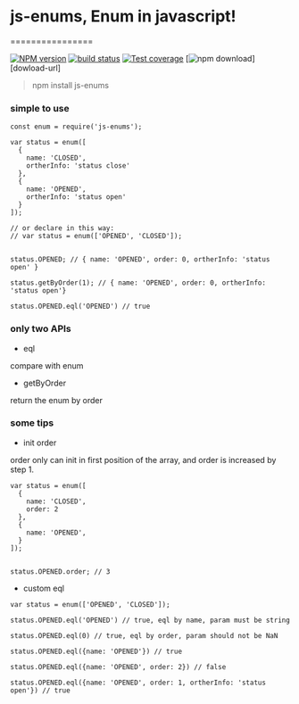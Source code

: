 # js-enums, Enum in javascript!

================

[![NPM version][npm-image]][npm-url]
[![build status][travis-image]][travis-url]
[![Test coverage][codecov-image]][codecov-url]
[![npm download][download-image]][dowload-url] 

[npm-image]: https://img.shields.io/npm/v/js-enums.svg?style=flat-square
[npm-url]: https://npmjs.org/package/js-enums
[travis-image]: https://img.shields.io/travis/forthedamn/js-enums.svg?style=flat-square
[travis-url]: https://travis-ci.org/forthedamn/js-enums
[codecov-image]: https://codecov.io/gh/forthedamn/js-enums/branch/master/graph/badge.svg
[codecov-url]: https://codecov.io/gh/forthedamn/js-enums
[download-image]: https://img.shields.io/npm/dt/js-enums.svg
[download-url]: https://npmjs.org/package/js-enums


> npm install js-enums

### simple to use

```
const enum = require('js-enums');

var status = enum([
  {
    name: 'CLOSED',
    ortherInfo: 'status close'
  },
  {
    name: 'OPENED',
    ortherInfo: 'status open'
  }
]);
 
// or declare in this way: 
// var status = enum(['OPENED', 'CLOSED']);


status.OPENED; // { name: 'OPENED', order: 0, ortherInfo: 'status open' }

status.getByOrder(1); // { name: 'OPENED', order: 0, ortherInfo: 'status open'}

status.OPENED.eql('OPENED') // true

```

### only two APIs

- eql

compare with enum

- getByOrder

return the enum by order


### some tips

- init order

order only can init in first position of the array, and order is increased by step 1.

```
var status = enum([
  {
    name: 'CLOSED',
    order: 2
  },
  {
    name: 'OPENED',
  }
]);


status.OPENED.order; // 3
```
- custom eql

```
var status = enum(['OPENED', 'CLOSED']);

status.OPENED.eql('OPENED') // true, eql by name, param must be string

status.OPENED.eql(0) // true, eql by order, param should not be NaN

status.OPENED.eql({name: 'OPENED'}) // true

status.OPENED.eql({name: 'OPENED', order: 2}) // false

status.OPENED.eql({name: 'OPENED', order: 1, ortherInfo: 'status open'}) // true
```

